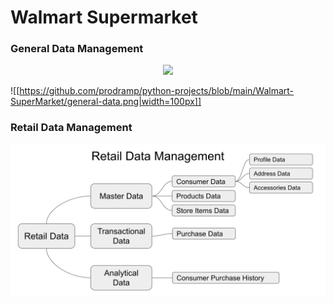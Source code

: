 
# Walmart Supermarket #

### General Data Management ###

<div align="center">
  <img src="https://github.com/prodramp/python-projects/blob/main/Walmart-SuperMarket/generat-data.png?raw=true" width="400" />
</div> 

![[https://github.com/prodramp/python-projects/blob/main/Walmart-SuperMarket/general-data.png|width=100px]]

### Retail Data Management ###
![Image](https://github.com/prodramp/python-projects/blob/main/Walmart-SuperMarket/retail-data.png)
